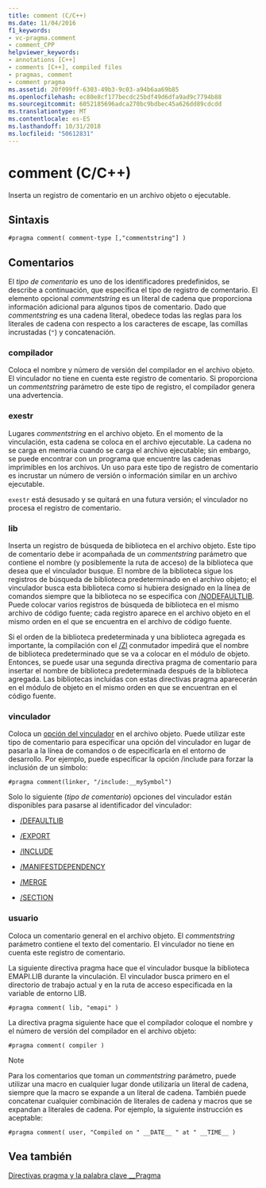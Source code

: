 ```yaml
---
title: comment (C/C++)
ms.date: 11/04/2016
f1_keywords:
- vc-pragma.comment
- comment_CPP
helpviewer_keywords:
- annotations [C++]
- comments [C++], compiled files
- pragmas, comment
- comment pragma
ms.assetid: 20f099ff-6303-49b3-9c03-a94b6aa69b85
ms.openlocfilehash: ec80e8cf177becdc25bdf49d6dfa9ad9c7794b88
ms.sourcegitcommit: 6052185696adca270bc9bdbec45a626dd89cdcdd
ms.translationtype: MT
ms.contentlocale: es-ES
ms.lasthandoff: 10/31/2018
ms.locfileid: "50612831"
---
```

# <a name="comment-cc"></a>comment (C/C++)

Inserta un registro de comentario en un archivo objeto o ejecutable.

## <a name="syntax"></a>Sintaxis

```
#pragma comment( comment-type [,"commentstring"] )
```

## <a name="remarks"></a>Comentarios

El *tipo de comentario* es uno de los identificadores predefinidos, se describe a continuación, que especifica el tipo de registro de comentario. El elemento opcional *commentstring* es un literal de cadena que proporciona información adicional para algunos tipos de comentario. Dado que *commentstring* es una cadena literal, obedece todas las reglas para los literales de cadena con respecto a los caracteres de escape, las comillas incrustadas (`"`) y concatenación.

### <a name="compiler"></a>compilador

Coloca el nombre y número de versión del compilador en el archivo objeto. El vinculador no tiene en cuenta este registro de comentario. Si proporciona un *commentstring* parámetro de este tipo de registro, el compilador genera una advertencia.

### <a name="exestr"></a>exestr

Lugares *commentstring* en el archivo objeto. En el momento de la vinculación, esta cadena se coloca en el archivo ejecutable. La cadena no se carga en memoria cuando se carga el archivo ejecutable; sin embargo, se puede encontrar con un programa que encuentre las cadenas imprimibles en los archivos. Un uso para este tipo de registro de comentario es incrustar un número de versión o información similar en un archivo ejecutable.

`exestr` está desusado y se quitará en una futura versión; el vinculador no procesa el registro de comentario.

### <a name="lib"></a>lib

Inserta un registro de búsqueda de biblioteca en el archivo objeto. Este tipo de comentario debe ir acompañada de un *commentstring* parámetro que contiene el nombre (y posiblemente la ruta de acceso) de la biblioteca que desea que el vinculador busque. El nombre de la biblioteca sigue los registros de búsqueda de biblioteca predeterminado en el archivo objeto; el vinculador busca esta biblioteca como si hubiera designado en la línea de comandos siempre que la biblioteca no se especifica con [/NODEFAULTLIB](../build/reference/nodefaultlib-ignore-libraries.md). Puede colocar varios registros de búsqueda de biblioteca en el mismo archivo de código fuente; cada registro aparece en el archivo objeto en el mismo orden en el que se encuentra en el archivo de código fuente.

Si el orden de la biblioteca predeterminada y una biblioteca agregada es importante, la compilación con el [/Zl](../build/reference/zl-omit-default-library-name.md) conmutador impedirá que el nombre de biblioteca predeterminado que se va a colocar en el módulo de objeto. Entonces, se puede usar una segunda directiva pragma de comentario para insertar el nombre de biblioteca predeterminada después de la biblioteca agregada. Las bibliotecas incluidas con estas directivas pragma aparecerán en el módulo de objeto en el mismo orden en que se encuentran en el código fuente.

### <a name="linker"></a>vinculador

Coloca un [opción del vinculador](../build/reference/linker-options.md) en el archivo objeto. Puede utilizar este tipo de comentario para especificar una opción del vinculador en lugar de pasarla a la línea de comandos o de especificarla en el entorno de desarrollo. Por ejemplo, puede especificar la opción /include para forzar la inclusión de un símbolo:

```
#pragma comment(linker, "/include:__mySymbol")
```

Solo lo siguiente (*tipo de comentario*) opciones del vinculador están disponibles para pasarse al identificador del vinculador:

- [/DEFAULTLIB](../build/reference/defaultlib-specify-default-library.md)

- [/EXPORT](../build/reference/export-exports-a-function.md)

- [/INCLUDE](../build/reference/include-force-symbol-references.md)

- [/MANIFESTDEPENDENCY](../build/reference/manifestdependency-specify-manifest-dependencies.md)

- [/MERGE](../build/reference/merge-combine-sections.md)

- [/SECTION](../build/reference/section-specify-section-attributes.md)

### <a name="user"></a>usuario

Coloca un comentario general en el archivo objeto. El *commentstring* parámetro contiene el texto del comentario. El vinculador no tiene en cuenta este registro de comentario.

La siguiente directiva pragma hace que el vinculador busque la biblioteca EMAPI.LIB durante la vinculación. El vinculador busca primero en el directorio de trabajo actual y en la ruta de acceso especificada en la variable de entorno LIB.

```
#pragma comment( lib, "emapi" )
```

La directiva pragma siguiente hace que el compilador coloque el nombre y el número de versión del compilador en el archivo objeto:

```
#pragma comment( compiler )
```

> [!NOTE]
> Para los comentarios que toman un *commentstring* parámetro, puede utilizar una macro en cualquier lugar donde utilizaría un literal de cadena, siempre que la macro se expande a un literal de cadena. También puede concatenar cualquier combinación de literales de cadena y macros que se expandan a literales de cadena. Por ejemplo, la siguiente instrucción es aceptable:

```
#pragma comment( user, "Compiled on " __DATE__ " at " __TIME__ )
```

## <a name="see-also"></a>Vea también

[Directivas pragma y la palabra clave __Pragma](../preprocessor/pragma-directives-and-the-pragma-keyword.md)